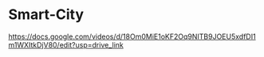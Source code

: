 # Smart-City
https://docs.google.com/videos/d/18Om0MiE1oKF2Oq9NITB9JOEU5xdfDI1m1WXItkDjV80/edit?usp=drive_link
